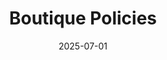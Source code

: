 ---
title: "Boutique Policies"
description: "Cancellation and refund policy for Still Time Beauty in Boulder, CO. Learn about our 24-hour cancellation policy, scheduling procedures, and payment terms for medical aesthetics treatments."
keywords:
  - "cancellation policy"
  - "appointment scheduling"
  - "Boulder medical spa"
  - "refund policy"
  - "booking policy"
  - "medical aesthetics Boulder"
date: 2025-07-01
type: "page"
layout: "cancellation-policy"
---